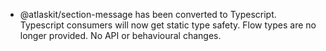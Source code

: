 - @atlaskit/section-message has been converted to Typescript. Typescript consumers will now get static type safety. Flow types are no longer provided. No API or behavioural changes.